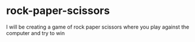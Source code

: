 # rock-paper-scissors
I will be creating a game of rock paper scissors
where you play against the computer and try to win